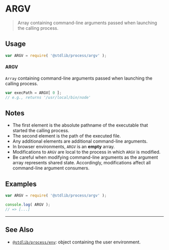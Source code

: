 <!--

@license Apache-2.0

Copyright (c) 2018 The Stdlib Authors.

Licensed under the Apache License, Version 2.0 (the "License");
you may not use this file except in compliance with the License.
You may obtain a copy of the License at

   http://www.apache.org/licenses/LICENSE-2.0

Unless required by applicable law or agreed to in writing, software
distributed under the License is distributed on an "AS IS" BASIS,
WITHOUT WARRANTIES OR CONDITIONS OF ANY KIND, either express or implied.
See the License for the specific language governing permissions and
limitations under the License.

-->

# ARGV

> Array containing command-line arguments passed when launching the calling process.

<section class="usage">

## Usage

```javascript
var ARGV = require( '@stdlib/process/argv' );
```

#### ARGV

`Array` containing command-line arguments passed when launching the calling process.

```javascript
var execPath = ARGV[ 0 ];
// e.g., returns '/usr/local/bin/node'
```

</section>

<!-- /.usage -->

<section class="notes">

## Notes

-   The first element is the absolute pathname of the executable that started the calling process.
-   The second element is the path of the executed file.
-   Any additional elements are additional command-line arguments.
-   In browser environments, `ARGV` is an **empty** array.
-   Modifications to `ARGV` are local to the process in which `ARGV` is modified.
-   Be careful when modifying command-line arguments as the argument array represents shared state. Accordingly, modifications affect all command-line argument consumers.

</section>

<!-- /.notes -->

<section class="examples">

## Examples

<!-- eslint no-undef: "error" -->

```javascript
var ARGV = require( '@stdlib/process/argv' );

console.log( ARGV );
// => [...]
```

</section>

<!-- /.examples -->

<!-- Section for related `stdlib` packages. Do not manually edit this section, as it is automatically populated. -->

<section class="related">

* * *

## See Also

-   <span class="package-name">[`@stdlib/process/env`][@stdlib/process/env]</span><span class="delimiter">: </span><span class="description">object containing the user environment.</span>

</section>

<!-- /.related -->

<!-- Section for all links. Make sure to keep an empty line after the `section` element and another before the `/section` close. -->

<section class="links">

<!-- <related-links> -->

[@stdlib/process/env]: https://github.com/stdlib-js/process/tree/main/env

<!-- </related-links> -->

</section>

<!-- /.links -->
